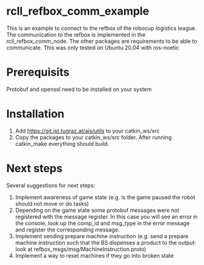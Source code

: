 # rcll_refbox_comm_example
This is an example to connect to the refbox of the robocup logistics league. The communication to the refbox is implemented in the rcll_refbox_comm_node.
The other packages are requirements to be able to communicate. This was only tested on Ubuntu 20.04 with ros-noetic

# Prerequisits
Protobuf and openssl need to be installed on your system

# Installation
1. Add https://git.ist.tugraz.at/ais/utils to your catkin_ws/src
2. Copy the packages to your catkin_ws/src folder. After running catkin_make everything should build.

# Next steps

Several suggestions for next steps:
 1. Implement awareness of game state (e.g. is the game paused the robot should not move or do tasks)
 2. Depending on the game state some protobuf messages were not registered with the message register. In this case you will see an error in the console, look up the comp_id and msg_type in the error message and register the corresponding message.
 3. Implement sending prepare machine instruction (e.g. send a prepare machine instruction such that the BS dispenses a product to the output: look at refbox_msgs/msg/MachineInstruction.proto)
 4. Implement a way to reset machines if they go into broken state
